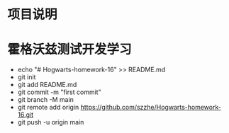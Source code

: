# 项目说明
# 霍格沃兹测试开发学习

- echo "# Hogwarts-homework-16" >> README.md
- git init
- git add README.md
- git commit -m "first commit"
- git branch -M main
- git remote add origin https://github.com/szzhe/Hogwarts-homework-16.git
- git push -u origin main